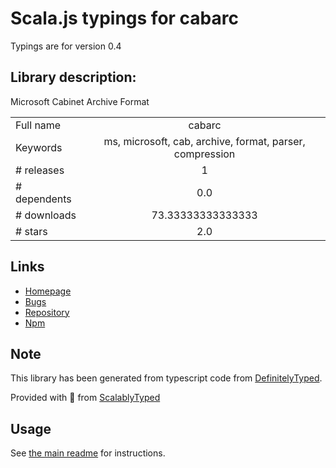 
# Scala.js typings for cabarc

Typings are for version 0.4

## Library description:
Microsoft Cabinet Archive Format

|                    |                 |
| ------------------ | :-------------: |
| Full name          | cabarc |
| Keywords           | ms, microsoft, cab, archive, format, parser, compression |
| # releases         | 1 |
| # dependents       | 0.0 |
| # downloads        | 73.33333333333333 |
| # stars            | 2.0 |

## Links
- [Homepage](https://github.com/jhermsmeier/node-cabarc)
- [Bugs](https://github.com/jhermsmeier/node-cabarc/issues)
- [Repository](https://github.com/jhermsmeier/node-cabarc)
- [Npm](https://www.npmjs.com/package/cabarc)
    


## Note
This library has been generated from typescript code from [DefinitelyTyped](https://definitelytyped.org).

Provided with :purple_heart: from [ScalablyTyped](https://github.com/oyvindberg/ScalablyTyped)

## Usage
See [the main readme](../../readme.md) for instructions.


